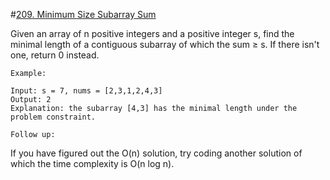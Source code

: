 #[209. Minimum Size Subarray Sum](https://leetcode.com/problems/minimum-size-subarray-sum/)

Given an array of n positive integers and a positive integer s, find the minimal length of a contiguous subarray of which the sum ≥ s. If there isn't one, return 0 instead.

`Example: `
```
Input: s = 7, nums = [2,3,1,2,4,3]
Output: 2
Explanation: the subarray [4,3] has the minimal length under the problem constraint.
```
`Follow up:`

If you have figured out the O(n) solution, try coding another solution of which the time complexity is O(n log n). 